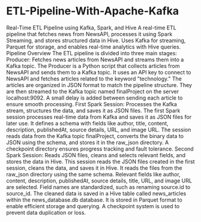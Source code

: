 # ETL-Pipeline-With-Apache-Kafka
Real-Time ETL Pipeline using Kafka, Spark, and Hive  A real-time ETL pipeline that fetches news from NewsAPI, processes it using Spark Streaming, and stores structured data in Hive. Uses Kafka for streaming, Parquet for storage, and enables real-time analytics with Hive queries.
Pipeline Overview
The ETL pipeline is divided into three main stages:
  Producer: Fetches news articles from NewsAPI and streams them into a Kafka topic.
            The Producer is a Python script that collects articles from NewsAPI and sends them to a Kafka topic. It uses an API key to connect to NewsAPI and fetches articles related to the keyword "technology." The articles are organized in JSON format to match the                    pipeline structure. They are then streamed to the Kafka topic named finalProject on the server localhost:9092. A small delay is added between sending each article to ensure smooth processing.
  First Spark Session: Processes the Kafka stream, structures the data, and saves it as JSON files.
            The first Spark session processes real-time data from Kafka and saves it as JSON files for later use. It defines a schema with fields like author, title, content, description, publishedAt, source details, URL, and image URL. The session reads data from the                 Kafka topic finalProject, converts the binary data to JSON using the schema, and stores it in the raw_json directory. A checkpoint directory ensures progress tracking and fault tolerance.
  Second Spark Session: Reads JSON files, cleans and selects relevant fields, and stores the data in Hive.
            This session reads the JSON files created in the first session, cleans the data, and saves it in Hive. It reads the files from the raw_json directory using the same schema. Relevant fields like author, content, description, publishedAt, source details, title,              URL, and image URL are selected. Field names are standardized, such as renaming source.id to source_id.
            The cleaned data is saved in a Hive table called news_articles within the news_database.db database. It is stored in Parquet format to enable efficient storage and querying. A checkpoint system is used to prevent data duplication or loss.
            
